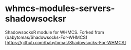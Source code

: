 # whmcs-modules-servers-shadowsocksr
ShadowsocksR module for WHMCS.
Forked from (babytomas/Shadowsocks-For-WHMCS)[https://github.com/babytomas/Shadowsocks-For-WHMCS]
